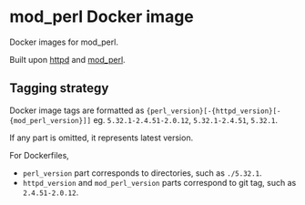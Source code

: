 mod_perl Docker image
=====================

Docker images for mod_perl.

Built upon [httpd](https://hub.docker.com/_/httpd) and [mod_perl](https://perl.apache.org/).

Tagging strategy
----------------

Docker image tags are formatted as `{perl_version}[-{httpd_version}[-{mod_perl_version}]]` eg. `5.32.1-2.4.51-2.0.12`, `5.32.1-2.4.51`, `5.32.1`.

If any part is omitted, it represents latest version.

For Dockerfiles,

* `perl_version` part corresponds to directories, such as `./5.32.1`.
* `httpd_version` and `mod_perl_version` parts correspond to git tag, such as `2.4.51-2.0.12`.

